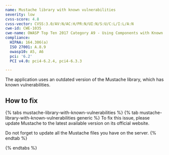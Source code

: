 ```yaml
---
name: Mustache library with known vulnerabilities
severity: low
cvss-score: 4.8
cvss-vector: CVSS:3.0/AV:N/AC:H/PR:N/UI:N/S:U/C:L/I:L/A:N
cwe-id: CWE-1035
cwe-name: OWASP Top Ten 2017 Category A9 - Using Components with Known Vulnerabilities
compliance:
  HIPAA: 164.306(a)
  ISO 27001: A.8.9
  owasp10: A5, A6
  pci: '6.2'
  PCI v4.0: pci4-6.2.4, pci4-6.3.3

---            
```


The application uses an outdated version of the Mustache library, which has known vulnerabilities.

## How to fix

{% tabs mustache-library-with-known-vulnerabilities %}
{% tab mustache-library-with-known-vulnerabilities generic %}
To fix this issue, please update Mustache to the latest available version on its official website.

Do not forget to update all the Mustache files you have on the server.
{% endtab %}

{% endtabs %}
